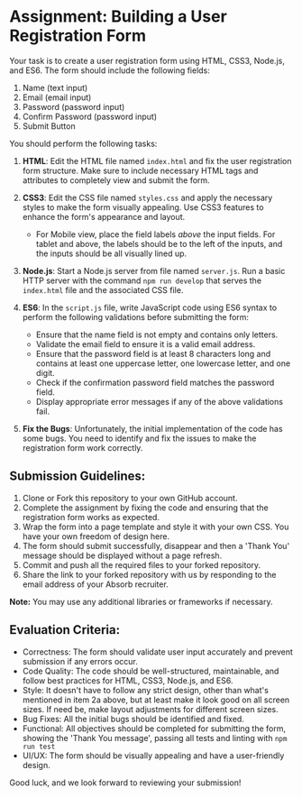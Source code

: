 # Assignment: Building a User Registration Form

Your task is to create a user registration form using HTML, CSS3, Node.js, and ES6. The form should include the following fields:

1. Name (text input)
2. Email (email input)
3. Password (password input)
4. Confirm Password (password input)
5. Submit Button

You should perform the following tasks:

1. **HTML**: Edit the HTML file named `index.html` and fix the user registration form structure. Make sure to include necessary HTML tags and attributes to completely view and submit the form.
2. **CSS3**: Edit the CSS file named `styles.css` and apply the necessary styles to make the form visually appealing. Use CSS3 features to enhance the form's appearance and layout.
   - For Mobile view, place the field labels _above_ the input fields. For tablet and above, the labels should be to the left of the inputs, and the inputs should be all visually lined up.
3. **Node.js**: Start a Node.js server from file named `server.js`. Run a basic HTTP server with the command `npm run develop` that serves the `index.html` file and the associated CSS file.
4. **ES6**: In the `script.js` file, write JavaScript code using ES6 syntax to perform the following validations before submitting the form:
    - Ensure that the name field is not empty and contains only letters.
    - Validate the email field to ensure it is a valid email address.
    - Ensure that the password field is at least 8 characters long and contains at least one uppercase letter, one lowercase letter, and one digit.
    - Check if the confirmation password field matches the password field.
    - Display appropriate error messages if any of the above validations fail.

5. **Fix the Bugs**: Unfortunately, the initial implementation of the code has some bugs. You need to identify and fix the issues to make the registration form work correctly.

## Submission Guidelines:

1. Clone or Fork this repository to your own GitHub account.
2. Complete the assignment by fixing the code and ensuring that the registration form works as expected.
3. Wrap the form into a page template and style it with your own CSS. You have your own freedom of design here.
4. The form should submit successfully, disappear and then a 'Thank You' message should be displayed without a page refresh.
5. Commit and push all the required files to your forked repository.
6. Share the link to your forked repository with us by responding to the email address of your Absorb recruiter.

**Note:** You may use any additional libraries or frameworks if necessary.

## Evaluation Criteria:

- Correctness: The form should validate user input accurately and prevent submission if any errors occur.
- Code Quality: The code should be well-structured, maintainable, and follow best practices for HTML, CSS3, Node.js, and ES6.
- Style: It doesn't have to follow any strict design, other than what's mentioned in item 2a above, but at least make it look good on all screen sizes. If need be, make layout adjustments for different screen sizes.
- Bug Fixes: All the initial bugs should be identified and fixed.
- Functional: All objectives should be completed for submitting the form, showing the 'Thank You message', passing all tests and linting with `npm run test`
- UI/UX: The form should be visually appealing and have a user-friendly design.

Good luck, and we look forward to reviewing your submission!
